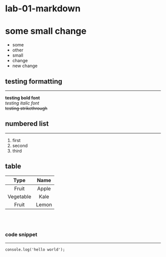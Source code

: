 # lab-01-markdown

# some small change

- some
- other
- small
- change
- new change

## testing formatting
___

**testing bold font**  
*testing italic font*  
~~testing strikethrough~~  

## numbered list
___
1. first
2. second
3. third

## table  
|Type           |Name           |
|:-------------:|:-------------:|
|Fruit          |Apple          |
|Vegetable      |Kale           |
|Fruit          |Lemon          |

<br>
<br>

### code snippet
___
`console.log('hello world');`


